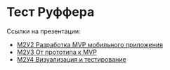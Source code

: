 # Тест Руффера

Ссылки на презентации:
- [М2У2 Разработка MVP мобильного приложения](https://docs.google.com/presentation/d/1jPfh-_cMRbmlo5bnDg2BPbemQLRw1vb63WrkFmfRpy0/edit?usp=sharing)
- [М2У3 От прототипа к MVP](https://docs.google.com/presentation/d/1OMHlVRjZd4a53moLK85lX3rHP66acocVjjuU1WKwdXY/edit?usp=sharing)
- [М2У4 Визуализация и тестирование](https://docs.google.com/presentation/d/1JsD73PvKhhcwbMvr5cUegR8IFvDnpcV9h-QcfbVDmkg/edit?usp=sharing)